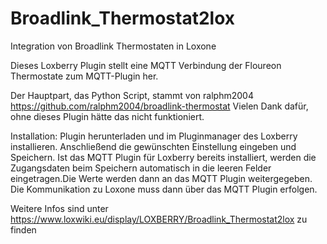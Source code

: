 # Broadlink_Thermostat2lox
Integration von Broadlink Thermostaten in Loxone

Dieses Loxberry Plugin stellt eine MQTT Verbindung der Floureon Thermostate zum MQTT-Plugin her.

Der Hauptpart, das Python Script, stammt von ralphm2004 https://github.com/ralphm2004/broadlink-thermostat Vielen Dank dafür, ohne dieses Plugin hätte das nicht funktioniert.

Installation:
Plugin herunterladen und im Pluginmanager des Loxberry installieren.
Anschließend die gewünschten Einstellung eingeben und Speichern. Ist das MQTT Plugin für Loxberry bereits installiert, werden die Zugangsdaten beim Speichern automatisch in die leeren Felder eingetragen.Die Werte werden dann an das MQTT Plugin weitergegeben. Die Kommunikation zu Loxone muss dann über das MQTT Plugin erfolgen.

Weitere Infos sind unter https://www.loxwiki.eu/display/LOXBERRY/Broadlink_Thermostat2lox zu finden
